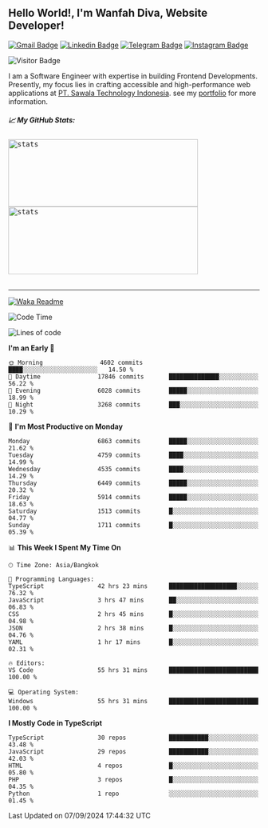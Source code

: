 ## Hello World!, I'm Wanfah Diva, Website Developer!

[![Gmail Badge](https://img.shields.io/badge/-Gmail-white?style=plastic&logo=Gmail&link=mailto:aditputrafirmansyah@gmail.com)](mailto:wanfahdivaa@gmail.com)
[![Linkedin Badge](https://img.shields.io/badge/-LinkedIn-blue?style=plastic&logo=Linkedin&link=https://www.linkedin.com/in/aditputrafirmansyah/)](https://www.linkedin.com/in/wanfahdiva/)
[![Telegram Badge](https://img.shields.io/badge/-Telegram-blue?style=plastic&logo=telegram&link=https://t.me/Adithya_13)](https://t.me/wanfahdiva)
[![Instagram Badge](https://img.shields.io/badge/-Instagram-white?style=plastic&logo=instagram&link=https://www.instagram.com/adithya_firmansyahputra/)](https://www.instagram.com/wnfhdva/)

![Visitor Badge](https://visitor-badge.laobi.icu/badge?page_id=wanfahdiva.wanfahdiva)

<p>
I am a Software Engineer with expertise in building Frontend Developments.
Presently, my focus lies in crafting accessible and high-performance web applications at  <a href="https://sawala/tech" target="_blank">PT. Sawala Technology Indonesia</a>. see my <a href="http://wanfahdiva-com.vercel.app/" target="_blank">portfolio</a> for more information.
</p>

<h5 align="left">
  
📈 **My GitHub Stats:**

</h5>

<div align="left">
<kbd>
    <img height="135em" width="380em" alt="stats" src="https://github-readme-streak-stats.herokuapp.com?user=wanfahdiva&theme=tokyonight_duo&hide_border=true&dates=27DDC9" />
</kbd>
<kbd>
    <img height="135em" width="380em" alt="stats" src="https://github-readme-activity-graph.vercel.app/graph?username=wanfahdiva&theme=react&hide_title=true"></kbd>
</div>

<br />

---

[![Waka Readme](https://github.com/wanfahdiva/wanfahdiva/actions/workflows/waka.yml/badge.svg)](https://github.com/wanfahdiva/wanfahdiva/actions/workflows/waka.yml)

<!--START_SECTION:waka-->
![Code Time](http://img.shields.io/badge/Code%20Time-1%2C052%20hrs%2024%20mins-blue)

![Lines of code](https://img.shields.io/badge/From%20Hello%20World%20I%27ve%20Written-19.7%20million%20lines%20of%20code-blue)

**I'm an Early 🐤** 

```text
🌞 Morning                4602 commits        ████░░░░░░░░░░░░░░░░░░░░░   14.50 % 
🌆 Daytime                17846 commits       ██████████████░░░░░░░░░░░   56.22 % 
🌃 Evening                6028 commits        █████░░░░░░░░░░░░░░░░░░░░   18.99 % 
🌙 Night                  3268 commits        ███░░░░░░░░░░░░░░░░░░░░░░   10.29 % 
```
📅 **I'm Most Productive on Monday** 

```text
Monday                   6863 commits        █████░░░░░░░░░░░░░░░░░░░░   21.62 % 
Tuesday                  4759 commits        ████░░░░░░░░░░░░░░░░░░░░░   14.99 % 
Wednesday                4535 commits        ████░░░░░░░░░░░░░░░░░░░░░   14.29 % 
Thursday                 6449 commits        █████░░░░░░░░░░░░░░░░░░░░   20.32 % 
Friday                   5914 commits        █████░░░░░░░░░░░░░░░░░░░░   18.63 % 
Saturday                 1513 commits        █░░░░░░░░░░░░░░░░░░░░░░░░   04.77 % 
Sunday                   1711 commits        █░░░░░░░░░░░░░░░░░░░░░░░░   05.39 % 
```


📊 **This Week I Spent My Time On** 

```text
🕑︎ Time Zone: Asia/Bangkok

💬 Programming Languages: 
TypeScript               42 hrs 23 mins      ███████████████████░░░░░░   76.32 % 
JavaScript               3 hrs 47 mins       ██░░░░░░░░░░░░░░░░░░░░░░░   06.83 % 
CSS                      2 hrs 45 mins       █░░░░░░░░░░░░░░░░░░░░░░░░   04.98 % 
JSON                     2 hrs 38 mins       █░░░░░░░░░░░░░░░░░░░░░░░░   04.76 % 
YAML                     1 hr 17 mins        █░░░░░░░░░░░░░░░░░░░░░░░░   02.31 % 

🔥 Editors: 
VS Code                  55 hrs 31 mins      █████████████████████████   100.00 % 

💻 Operating System: 
Windows                  55 hrs 31 mins      █████████████████████████   100.00 % 
```

**I Mostly Code in TypeScript** 

```text
TypeScript               30 repos            ███████████░░░░░░░░░░░░░░   43.48 % 
JavaScript               29 repos            ███████████░░░░░░░░░░░░░░   42.03 % 
HTML                     4 repos             █░░░░░░░░░░░░░░░░░░░░░░░░   05.80 % 
PHP                      3 repos             █░░░░░░░░░░░░░░░░░░░░░░░░   04.35 % 
Python                   1 repo              ░░░░░░░░░░░░░░░░░░░░░░░░░   01.45 % 
```




 Last Updated on 07/09/2024 17:44:32 UTC
<!--END_SECTION:waka-->
